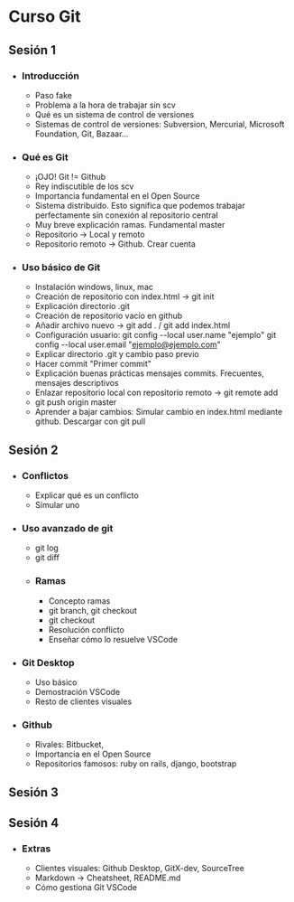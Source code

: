 # Curso Git

## Sesión 1
* ### Introducción
    * Paso fake
    * Problema a la hora de trabajar sin scv
    * Qué es un sistema de control de versiones
    * Sistemas de control de versiones: Subversion, Mercurial, Microsoft Foundation, Git, Bazaar...
* ### Qué es Git
    * ¡OJO! Git != Github
    * Rey indiscutible de los scv
    * Importancia fundamental en el Open Source
    * Sistema distribuido. Esto significa que podemos trabajar perfectamente sin conexión al repositorio central
    * Muy breve explicación ramas. Fundamental master
    * Repositorio -> Local y remoto
    * Repositorio remoto -> Github. Crear cuenta
* ### Uso básico de Git
    * Instalación windows, linux, mac
    * Creación de repositorio con index.html -> git init
    * Explicación directorio .git
    * Creación de repositorio vacío en github
    * Añadir archivo nuevo -> git add . / git add index.html
    * Configuración usuario:
      git config --local user.name "ejemplo"
      git config --local user.email "ejemplo@ejemplo.com"
    * Explicar directorio .git y cambio paso previo
    * Hacer commit "Primer commit"
    * Explicación buenas prácticas mensajes commits. Frecuentes, mensajes descriptivos
    * Enlazar repositorio local con repositorio remoto -> git remote add
    * git push origin master
    * Aprender a bajar cambios: Simular cambio en index.html mediante github. Descargar con git pull

## Sesión 2
* ### Conflictos
    * Explicar qué es un conflicto
    * Simular uno
    
* ### Uso avanzado de git
    * git log
    * git diff
    * ### Ramas
        * Concepto ramas
        * git branch, git checkout
        * git checkout
        * Resolución conflicto
        * Enseñar cómo lo resuelve VSCode
* ### Git Desktop
    * Uso básico
    * Demostración VSCode
    * Resto de clientes visuales
* ### Github
    * Rivales: Bitbucket, 
    * Importancia en el Open Source
    * Repositorios famosos: ruby on rails, django, bootstrap

## Sesión 3

## Sesión 4

* ### Extras
    * Clientes visuales: Github Desktop, GitX-dev, SourceTree
    * Markdown -> Cheatsheet, README.md
    * Cómo gestiona Git VSCode
